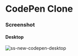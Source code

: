# CodePen Clone

### Screenshot

#### Desktop

![ss-new-codepen-desktop](https://user-images.githubusercontent.com/89995648/197761512-74d3004a-39ad-4c62-b1da-e82a3e317916.png)